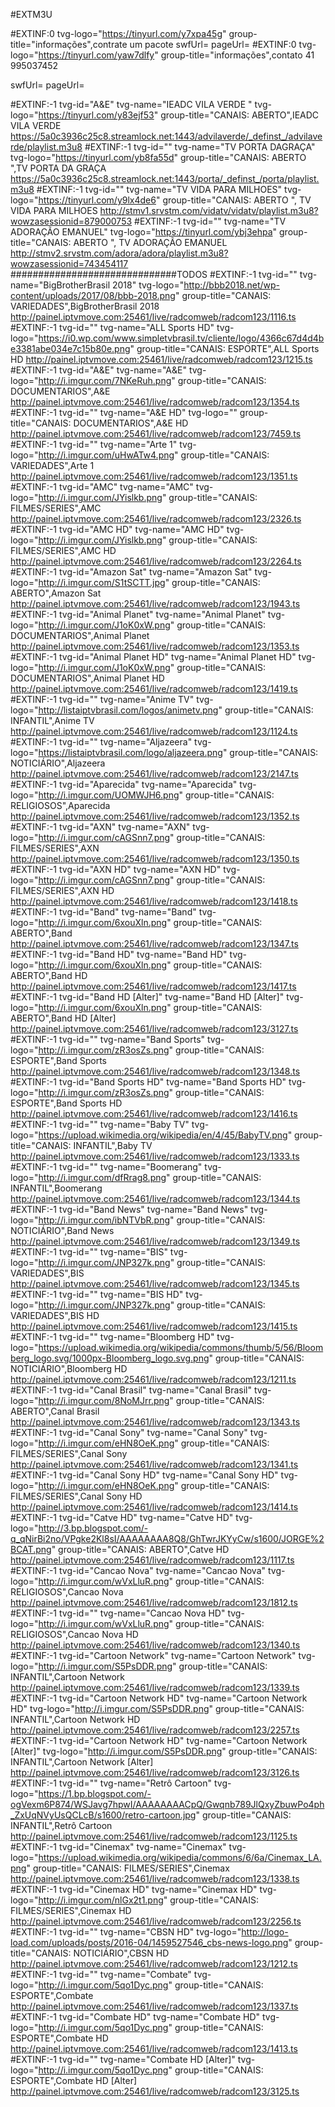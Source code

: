 #EXTM3U

#EXTINF:0 tvg-logo="https://tinyurl.com/y7xpa45g" group-title="informações",contrate um pacote
swfUrl= pageUrl=
#EXTINF:0 tvg-logo="https://tinyurl.com/yaw7dlfy" group-title="informações",contato 41 995037452

swfUrl= pageUrl=

#EXTINF:-1 tvg-id="A&E" tvg-name="IEADC VILA VERDE " tvg-logo="https://tinyurl.com/y83ejf53" group-title="CANAIS: ABERTO",IEADC VILA VERDE 
https://5a0c3936c25c8.streamlock.net:1443/advilaverde/_definst_/advilaverde/playlist.m3u8
#EXTINF:-1 tvg-id="" tvg-name="TV PORTA DAGRAÇA" tvg-logo="https://tinyurl.com/yb8fa55d" group-title="CANAIS: ABERTO ",TV PORTA DA GRAÇA
https://5a0c3936c25c8.streamlock.net:1443/porta/_definst_/porta/playlist.m3u8
#EXTINF:-1 tvg-id="" tvg-name="TV VIDA PARA MILHOES" tvg-logo="https://tinyurl.com/y9lx4de6" group-title="CANAIS: ABERTO ", TV VIDA PARA MILHOES 
http://stmv1.srvstm.com/vidatv/vidatv/playlist.m3u8?wowzasessionid=879000753
#EXTINF:-1 tvg-id="" tvg-name="TV ADORAÇÃO EMANUEL" tvg-logo="https://tinyurl.com/ybj3ehpa" group-title="CANAIS: ABERTO ", TV ADORAÇÃO EMANUEL 
http://stmv2.srvstm.com/adora/adora/playlist.m3u8?wowzasessionid=743454117
##############################TODOS
#EXTINF:-1 tvg-id="" tvg-name="BigBrotherBrasil 2018" tvg-logo="http://bbb2018.net/wp-content/uploads/2017/08/bbb-2018.png" group-title="CANAIS: VARIEDADES",BigBrotherBrasil 2018
http://painel.iptvmove.com:25461/live/radcomweb/radcom123/1116.ts
#EXTINF:-1 tvg-id="" tvg-name="ALL Sports HD" tvg-logo="https://i0.wp.com/www.simpletvbrasil.tv/cliente/logo/4366c67d4d4be3381abe034e7c15b80e.png" group-title="CANAIS: ESPORTE",ALL Sports HD
http://painel.iptvmove.com:25461/live/radcomweb/radcom123/1215.ts
#EXTINF:-1 tvg-id="A&E" tvg-name="A&E" tvg-logo="http://i.imgur.com/7NKeRuh.png" group-title="CANAIS: DOCUMENTARIOS",A&E
http://painel.iptvmove.com:25461/live/radcomweb/radcom123/1354.ts
#EXTINF:-1 tvg-id="" tvg-name="A&E HD" tvg-logo="" group-title="CANAIS: DOCUMENTARIOS",A&E HD
http://painel.iptvmove.com:25461/live/radcomweb/radcom123/7459.ts
#EXTINF:-1 tvg-id="" tvg-name="Arte 1" tvg-logo="http://i.imgur.com/uHwATw4.png" group-title="CANAIS: VARIEDADES",Arte 1
http://painel.iptvmove.com:25461/live/radcomweb/radcom123/1351.ts
#EXTINF:-1 tvg-id="AMC" tvg-name="AMC" tvg-logo="http://i.imgur.com/JYislkb.png" group-title="CANAIS: FILMES/SERIES",AMC
http://painel.iptvmove.com:25461/live/radcomweb/radcom123/2326.ts
#EXTINF:-1 tvg-id="AMC HD" tvg-name="AMC HD" tvg-logo="http://i.imgur.com/JYislkb.png" group-title="CANAIS: FILMES/SERIES",AMC HD
http://painel.iptvmove.com:25461/live/radcomweb/radcom123/2264.ts
#EXTINF:-1 tvg-id="Amazon Sat" tvg-name="Amazon Sat" tvg-logo="http://i.imgur.com/S1tSCTT.jpg" group-title="CANAIS: ABERTO",Amazon Sat
http://painel.iptvmove.com:25461/live/radcomweb/radcom123/1943.ts
#EXTINF:-1 tvg-id="Animal Planet" tvg-name="Animal Planet" tvg-logo="http://i.imgur.com/J1oK0xW.png" group-title="CANAIS: DOCUMENTARIOS",Animal Planet
http://painel.iptvmove.com:25461/live/radcomweb/radcom123/1353.ts
#EXTINF:-1 tvg-id="Animal Planet HD" tvg-name="Animal Planet HD" tvg-logo="http://i.imgur.com/J1oK0xW.png" group-title="CANAIS: DOCUMENTARIOS",Animal Planet HD
http://painel.iptvmove.com:25461/live/radcomweb/radcom123/1419.ts
#EXTINF:-1 tvg-id="" tvg-name="Anime TV" tvg-logo="http://listaiptvbrasil.com/logos/animetv.png" group-title="CANAIS: INFANTIL",Anime TV
http://painel.iptvmove.com:25461/live/radcomweb/radcom123/1124.ts
#EXTINF:-1 tvg-id="" tvg-name="Aljazeera" tvg-logo="https://listaiptvbrasil.com/logo/aljazeera.png" group-title="CANAIS: NOTICIÁRIO",Aljazeera
http://painel.iptvmove.com:25461/live/radcomweb/radcom123/2147.ts
#EXTINF:-1 tvg-id="Aparecida" tvg-name="Aparecida" tvg-logo="http://i.imgur.com/UOMWJH6.png" group-title="CANAIS: RELIGIOSOS",Aparecida
http://painel.iptvmove.com:25461/live/radcomweb/radcom123/1352.ts
#EXTINF:-1 tvg-id="AXN" tvg-name="AXN" tvg-logo="http://i.imgur.com/cAGSnn7.png" group-title="CANAIS: FILMES/SERIES",AXN
http://painel.iptvmove.com:25461/live/radcomweb/radcom123/1350.ts
#EXTINF:-1 tvg-id="AXN HD" tvg-name="AXN HD" tvg-logo="http://i.imgur.com/cAGSnn7.png" group-title="CANAIS: FILMES/SERIES",AXN HD
http://painel.iptvmove.com:25461/live/radcomweb/radcom123/1418.ts
#EXTINF:-1 tvg-id="Band" tvg-name="Band" tvg-logo="http://i.imgur.com/6xouXln.png" group-title="CANAIS: ABERTO",Band
http://painel.iptvmove.com:25461/live/radcomweb/radcom123/1347.ts
#EXTINF:-1 tvg-id="Band HD" tvg-name="Band HD" tvg-logo="http://i.imgur.com/6xouXln.png" group-title="CANAIS: ABERTO",Band HD
http://painel.iptvmove.com:25461/live/radcomweb/radcom123/1417.ts
#EXTINF:-1 tvg-id="Band HD [Alter]" tvg-name="Band HD [Alter]" tvg-logo="http://i.imgur.com/6xouXln.png" group-title="CANAIS: ABERTO",Band HD [Alter]
http://painel.iptvmove.com:25461/live/radcomweb/radcom123/3127.ts
#EXTINF:-1 tvg-id="" tvg-name="Band Sports" tvg-logo="http://i.imgur.com/zR3osZs.png" group-title="CANAIS: ESPORTE",Band Sports
http://painel.iptvmove.com:25461/live/radcomweb/radcom123/1348.ts
#EXTINF:-1 tvg-id="Band Sports HD" tvg-name="Band Sports HD" tvg-logo="http://i.imgur.com/zR3osZs.png" group-title="CANAIS: ESPORTE",Band Sports HD
http://painel.iptvmove.com:25461/live/radcomweb/radcom123/1416.ts
#EXTINF:-1 tvg-id="" tvg-name="Baby TV" tvg-logo="https://upload.wikimedia.org/wikipedia/en/4/45/BabyTV.png" group-title="CANAIS: INFANTIL",Baby TV
http://painel.iptvmove.com:25461/live/radcomweb/radcom123/1333.ts
#EXTINF:-1 tvg-id="" tvg-name="Boomerang" tvg-logo="http://i.imgur.com/dfRrag8.png" group-title="CANAIS: INFANTIL",Boomerang
http://painel.iptvmove.com:25461/live/radcomweb/radcom123/1344.ts
#EXTINF:-1 tvg-id="Band News" tvg-name="Band News" tvg-logo="http://i.imgur.com/ibNTVbR.png" group-title="CANAIS: NOTICIÁRIO",Band News
http://painel.iptvmove.com:25461/live/radcomweb/radcom123/1349.ts
#EXTINF:-1 tvg-id="" tvg-name="BIS" tvg-logo="http://i.imgur.com/JNP327k.png" group-title="CANAIS: VARIEDADES",BIS
http://painel.iptvmove.com:25461/live/radcomweb/radcom123/1345.ts
#EXTINF:-1 tvg-id="" tvg-name="BIS HD" tvg-logo="http://i.imgur.com/JNP327k.png" group-title="CANAIS: VARIEDADES",BIS HD
http://painel.iptvmove.com:25461/live/radcomweb/radcom123/1415.ts
#EXTINF:-1 tvg-id="" tvg-name="Bloomberg HD" tvg-logo="https://upload.wikimedia.org/wikipedia/commons/thumb/5/56/Bloomberg_logo.svg/1000px-Bloomberg_logo.svg.png" group-title="CANAIS: NOTICIÁRIO",Bloomberg HD
http://painel.iptvmove.com:25461/live/radcomweb/radcom123/1211.ts
#EXTINF:-1 tvg-id="Canal Brasil" tvg-name="Canal Brasil" tvg-logo="http://i.imgur.com/8NoMJrr.png" group-title="CANAIS: ABERTO",Canal Brasil
http://painel.iptvmove.com:25461/live/radcomweb/radcom123/1343.ts
#EXTINF:-1 tvg-id="Canal Sony" tvg-name="Canal Sony" tvg-logo="http://i.imgur.com/eHN8OeK.png" group-title="CANAIS: FILMES/SERIES",Canal Sony
http://painel.iptvmove.com:25461/live/radcomweb/radcom123/1341.ts
#EXTINF:-1 tvg-id="Canal Sony HD" tvg-name="Canal Sony HD" tvg-logo="http://i.imgur.com/eHN8OeK.png" group-title="CANAIS: FILMES/SERIES",Canal Sony HD
http://painel.iptvmove.com:25461/live/radcomweb/radcom123/1414.ts
#EXTINF:-1 tvg-id="Catve HD" tvg-name="Catve HD" tvg-logo="http://3.bp.blogspot.com/-q_qNirBi2no/VPgke2Kl8sI/AAAAAAAA8Q8/GhTwrJKYyCw/s1600/JORGE%2BCAT.png" group-title="CANAIS: ABERTO",Catve HD
http://painel.iptvmove.com:25461/live/radcomweb/radcom123/1117.ts
#EXTINF:-1 tvg-id="Cancao Nova" tvg-name="Cancao Nova" tvg-logo="http://i.imgur.com/wVxLluR.png" group-title="CANAIS: RELIGIOSOS",Cancao Nova
http://painel.iptvmove.com:25461/live/radcomweb/radcom123/1812.ts
#EXTINF:-1 tvg-id="" tvg-name="Cancao Nova HD" tvg-logo="http://i.imgur.com/wVxLluR.png" group-title="CANAIS: RELIGIOSOS",Cancao Nova HD
http://painel.iptvmove.com:25461/live/radcomweb/radcom123/1340.ts
#EXTINF:-1 tvg-id="Cartoon Network" tvg-name="Cartoon Network" tvg-logo="http://i.imgur.com/S5PsDDR.png" group-title="CANAIS: INFANTIL",Cartoon Network
http://painel.iptvmove.com:25461/live/radcomweb/radcom123/1339.ts
#EXTINF:-1 tvg-id="Cartoon Network HD" tvg-name="Cartoon Network HD" tvg-logo="http://i.imgur.com/S5PsDDR.png" group-title="CANAIS: INFANTIL",Cartoon Network HD
http://painel.iptvmove.com:25461/live/radcomweb/radcom123/2257.ts
#EXTINF:-1 tvg-id="Cartoon Network HD" tvg-name="Cartoon Network [Alter]" tvg-logo="http://i.imgur.com/S5PsDDR.png" group-title="CANAIS: INFANTIL",Cartoon Network [Alter]
http://painel.iptvmove.com:25461/live/radcomweb/radcom123/3126.ts
#EXTINF:-1 tvg-id="" tvg-name="Retrô Cartoon" tvg-logo="https://1.bp.blogspot.com/-ogVexm6P874/WSJavg7hpwI/AAAAAAAACpQ/Gwqnb789JlQxyZbuwPo4ph_ZxUqNVyUsQCLcB/s1600/retro-cartoon.jpg" group-title="CANAIS: INFANTIL",Retrô Cartoon
http://painel.iptvmove.com:25461/live/radcomweb/radcom123/1125.ts
#EXTINF:-1 tvg-id="Cinemax" tvg-name="Cinemax" tvg-logo="https://upload.wikimedia.org/wikipedia/commons/6/6a/Cinemax_LA.png" group-title="CANAIS: FILMES/SERIES",Cinemax
http://painel.iptvmove.com:25461/live/radcomweb/radcom123/1338.ts
#EXTINF:-1 tvg-id="Cinemax HD" tvg-name="Cinemax HD" tvg-logo="http://i.imgur.com/nlGx2t1.png" group-title="CANAIS: FILMES/SERIES",Cinemax HD
http://painel.iptvmove.com:25461/live/radcomweb/radcom123/2256.ts
#EXTINF:-1 tvg-id="" tvg-name="CBSN HD" tvg-logo="http://logo-load.com/uploads/posts/2016-04/1459527546_cbs-news-logo.png" group-title="CANAIS: NOTICIÁRIO",CBSN HD
http://painel.iptvmove.com:25461/live/radcomweb/radcom123/1212.ts
#EXTINF:-1 tvg-id="" tvg-name="Combate" tvg-logo="http://i.imgur.com/5qo1Dyc.png" group-title="CANAIS: ESPORTE",Combate
http://painel.iptvmove.com:25461/live/radcomweb/radcom123/1337.ts
#EXTINF:-1 tvg-id="Combate HD" tvg-name="Combate HD" tvg-logo="http://i.imgur.com/5qo1Dyc.png" group-title="CANAIS: ESPORTE",Combate HD
http://painel.iptvmove.com:25461/live/radcomweb/radcom123/1413.ts
#EXTINF:-1 tvg-id="" tvg-name="Combate HD [Alter]" tvg-logo="http://i.imgur.com/5qo1Dyc.png" group-title="CANAIS: ESPORTE",Combate HD [Alter]
http://painel.iptvmove.com:25461/live/radcomweb/radcom123/3125.ts
